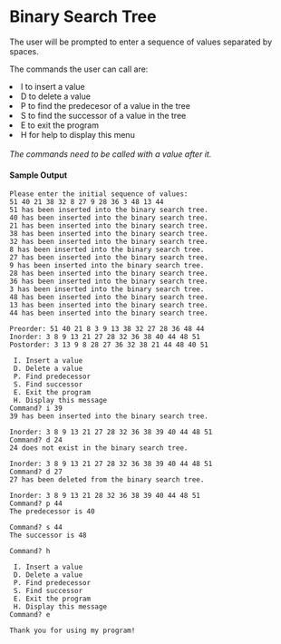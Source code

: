 # Binary Search Tree
The user will be prompted to enter a sequence of values separated by spaces. <br>

The commands the user can call are:
<li>I to insert a value</li>
<li>D to delete a value</li>
<li>P to find the predecesor of a value in the tree</li>
<li>S to find the successor of a value in the tree</li>
<li>E to exit the program</li>
<li>H for help to display this menu</li>
<br>
<i>The commands need to be called with a value after it.</i>

#### Sample Output
```
Please enter the initial sequence of values:
51 40 21 38 32 8 27 9 28 36 3 48 13 44
51 has been inserted into the binary search tree.
40 has been inserted into the binary search tree.
21 has been inserted into the binary search tree.
38 has been inserted into the binary search tree.
32 has been inserted into the binary search tree.
8 has been inserted into the binary search tree.
27 has been inserted into the binary search tree.
9 has been inserted into the binary search tree.
28 has been inserted into the binary search tree.
36 has been inserted into the binary search tree.
3 has been inserted into the binary search tree.
48 has been inserted into the binary search tree.
13 has been inserted into the binary search tree.
44 has been inserted into the binary search tree.

Preorder: 51 40 21 8 3 9 13 38 32 27 28 36 48 44 
Inorder: 3 8 9 13 21 27 28 32 36 38 40 44 48 51 
Postorder: 3 13 9 8 28 27 36 32 38 21 44 48 40 51 

 I. Insert a value
 D. Delete a value
 P. Find predecessor
 S. Find successor
 E. Exit the program
 H. Display this message
Command? i 39
39 has been inserted into the binary search tree.

Inorder: 3 8 9 13 21 27 28 32 36 38 39 40 44 48 51 
Command? d 24
24 does not exist in the binary search tree.

Inorder: 3 8 9 13 21 27 28 32 36 38 39 40 44 48 51 
Command? d 27
27 has been deleted from the binary search tree.

Inorder: 3 8 9 13 21 28 32 36 38 39 40 44 48 51 
Command? p 44
The predecessor is 40

Command? s 44
The successor is 48

Command? h

 I. Insert a value
 D. Delete a value
 P. Find predecessor
 S. Find successor
 E. Exit the program
 H. Display this message
Command? e

Thank you for using my program!
```
